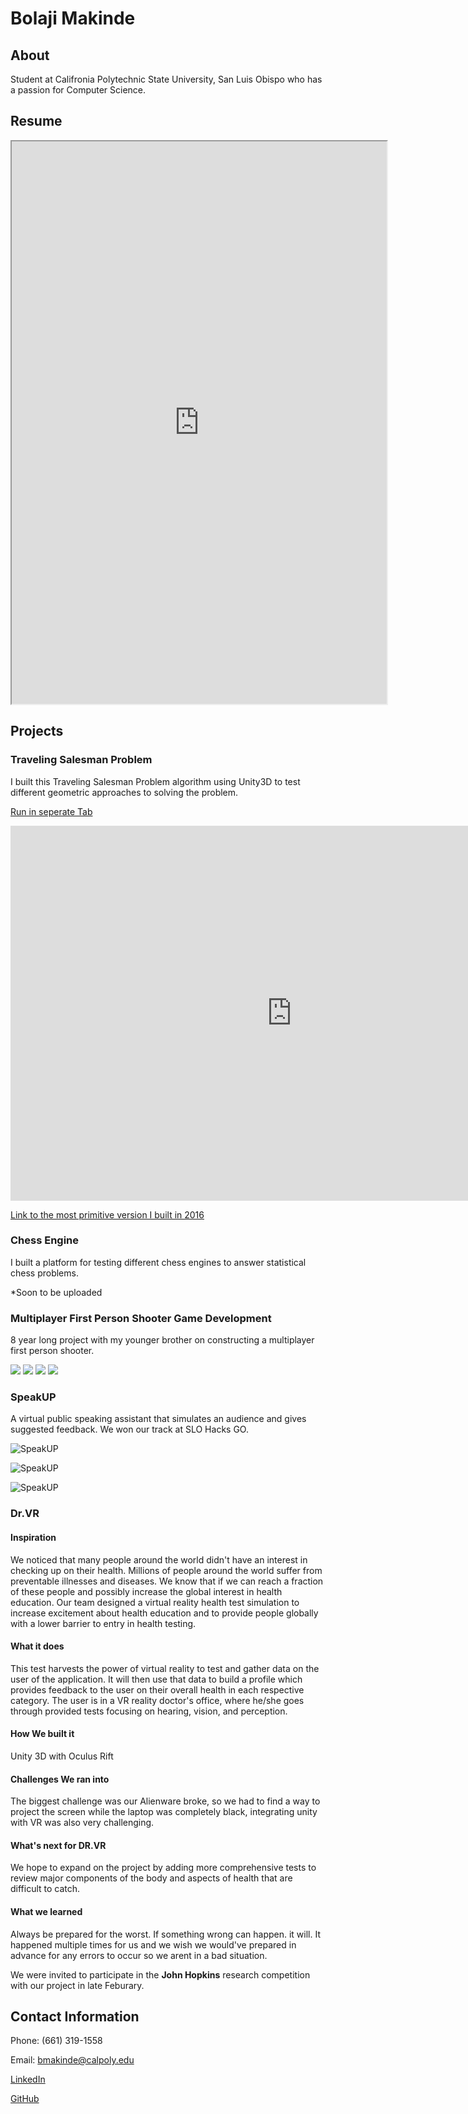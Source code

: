 
<!-- Global site tag (gtag.js) - Google Analytics -->
<script async src="https://www.googletagmanager.com/gtag/js?id=UA-156944877-1"></script>
<script>
  window.dataLayer = window.dataLayer || [];
  function gtag(){dataLayer.push(arguments);}
  gtag('js', new Date());

  gtag('config', 'UA-156944877-1');
</script>

# Bolaji Makinde

## **About**

Student at Califronia Polytechnic State University, San Luis Obispo who has a passion for Computer Science.

## **Resume**

<iframe src="https://bolajimakinde.github.io/Bolaji%20Makinde%2001-20-20%20Resume.pdf" width="600" height="900"></iframe>

## **Projects**

### Traveling Salesman Problem

I built this Traveling Salesman Problem algorithm using Unity3D to test different geometric approaches to solving the problem.

[Run in seperate Tab](https://bolajimakinde.github.io/TSP/index.html)

<iframe src="https://bolajimakinde.github.io/TSP/index.html" width="900" height="600" frameborder="0"></iframe>

[Link to the most primitive version I built in 2016](https://scratch.mit.edu/projects/128014690/)

### Chess Engine

I built a platform for testing different chess engines to answer statistical chess problems.

*Soon to be uploaded

### Multiplayer First Person Shooter Game Development

8 year long project with my younger brother on constructing a multiplayer first person shooter.

<img src="https://bolajimakinde.com/SEALS_2031_1.PNG" />

<img src="https://bolajimakinde.com/SEALS_2031_2.PNG" />

<img src="https://bolajimakinde.com/SEALS_2031_4.PNG" />

<img src="https://bolajimakinde.com/SEALS_2031_5.PNG" />

### SpeakUP

A virtual public speaking assistant that simulates an audience and gives suggested feedback. We won our track at SLO Hacks GO.

<img src="https://bolajimakinde.com/SloganLogo.png"
     alt="SpeakUP" />
     
<img src="https://bolajimakinde.com/SpeakUP_IMG_1.PNG"
    alt="SpeakUP" />
    
<img src="https://bolajimakinde.com/SpeakUP_IMG_2.PNG"
    alt="SpeakUP" />

### Dr.VR

#### Inspiration
We noticed that many people around the world didn't have an interest in checking up on their health. Millions of people around the world suffer from preventable illnesses and diseases. We know that if we can reach a fraction of these people and possibly increase the global interest in health education. Our team designed a virtual reality health test simulation to increase excitement about health education and to provide people globally with a lower barrier to entry in health testing.

#### What it does
This test harvests the power of virtual reality to test and gather data on the user of the application. It will then use that data to build a profile which provides feedback to the user on their overall health in each respective category. The user is in a VR reality doctor's office, where he/she goes through provided tests focusing on hearing, vision, and perception.

#### How We built it
Unity 3D with Oculus Rift

#### Challenges We ran into
The biggest challenge was our Alienware broke, so we had to find a way to project the screen while the laptop was completely black, integrating unity with VR was also very challenging.

#### What's next for DR.VR
We hope to expand on the project by adding more comprehensive tests to review major components of the body and aspects of health that are difficult to catch.

#### What we learned
Always be prepared for the worst. If something wrong can happen. it will. It happened multiple times for us and we wish we would've prepared in advance for any errors to occur so we arent in a bad situation.

We were invited to participate in the **John Hopkins** research competition with our project in late Feburary.

## **Contact Information**

Phone: (661) 319-1558

Email: bmakinde@calpoly.edu

[LinkedIn](https://www.linkedin.com/in/bolajimakinde)

[GitHub](https://www.github.com/BolajiMakinde)
